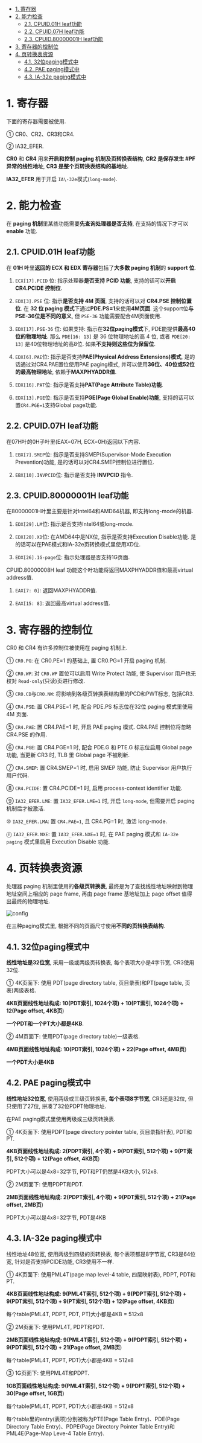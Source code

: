 
<!-- @import "[TOC]" {cmd="toc" depthFrom=1 depthTo=6 orderedList=false} -->

<!-- code_chunk_output -->

- [1. 寄存器](#1-寄存器)
- [2. 能力检查](#2-能力检查)
  - [2.1. CPUID.01H leaf功能](#21-cpuid01h-leaf功能)
  - [2.2. CPUID.07H leaf功能](#22-cpuid07h-leaf功能)
  - [2.3. CPUID.80000001H leaf功能](#23-cpuid80000001h-leaf功能)
- [3. 寄存器的控制位](#3-寄存器的控制位)
- [4. 页转换表资源](#4-页转换表资源)
  - [4.1. 32位paging模式中](#41-32位paging模式中)
  - [4.2. PAE paging模式中](#42-pae-paging模式中)
  - [4.3. IA-32e paging模式中](#43-ia-32e-paging模式中)

<!-- /code_chunk_output -->

# 1. 寄存器

下面的寄存器需要被使用.

① CR0、CR2、CR3和CR4.

② IA32\_EFER.

**CR0** 和 **CR4** 用来**开启和控制 paging 机制及页转换表结构**, **CR2 是保存发生 #PF 异常的线性地址**, **CR3 是整个页转换表结构的基地址**.

**IA32_EFER** 用于开启 `IA\-32e`模式(`long-mode`).

# 2. 能力检查

在 **paging 机制**里某些功能需要**先查询处理器是否支持**, 在支持的情况下才可以 **enable** 功能.

## 2.1. CPUID.01H leaf功能

在 **01H 叶**里**返回的 ECX 和 EDX 寄存器**包括了**大多数 paging 机制**的 **support 位**.

1. `ECX[17].PCID` 位: 指示处理器**是否支持 PCID 功能**, 支持的话可以**开启 CR4.PCIDE 控制位**.

2. `EDX[3].PSE` 位: 指示**是否支持 4M 页面**, 支持的话可以对 **CR4.PSE 控制位置位**. 在 **32 位 paging 模式**下通过**PDE.PS=1**来使用**4M页面**. 这个support位**与PSE\-36位是不同的意义**, 但 `PSE-36` 功能需要配合4M页面使用.

3. `EDX[17].PSE-36` 位: 如果支持: 指示在**32位paging模式**下, PDE能提供**最高40位的物理地址**. 那么 `PDE[16: 13]` 是 36 位物理地址的高 4 位, 或者 `PDE[20: 13]` 是40位物理地址的高8位. 如果**不支持则这些位为保留位**.

4. `EDX[6].PAE`位: 指示是否支持**PAE(Physical Address Extensions)模式**, 是的话通过对CR4.PAE置位使用PAE paging模式, 并可以使用**36位、40位或52位的最高物理地址**, 依赖于**MAXPHYADDR值**.

5. `EDX[16].PAT`位: 指示是否支持**PAT(Page Attribute Table)功能**.

6. `EDX[13].PGE`位: 指示是否支持**PGE(Page Global Enable)功能**, 支持的话可以置`CR4.PGE=1`支持Global page功能.

## 2.2. CPUID.07H leaf功能

在07H叶的0H子叶里(EAX=07H, ECX=0H)返回以下内容.

1. `EBX[7].SMEP`位: 指示是否支持SMEP(Supervisor-Mode Execution Prevention)功能, 是的话可以对CR4.SMEP控制位进行置位.

2. `EBX[10].INVPCID`位: 指示是否支持 **INVPCID** 指令.

## 2.3. CPUID.80000001H leaf功能

在80000001H叶里主要是针对Intel64和AMD64机器, 即支持long-mode的机器.

1. `EDX[29].LM`位: 指示是否支持Intel64或long-mode.

2. `EDX[20].XD`位: 在AMD64中是NX位, 指示是否支持Execution Disable功能. 是的话可以在PAE模式和IA-32e页转换模式里使用XD位.

3. `EDX[26].1G-page`位: 指示处理器是否支持1G页面.

CPUID.80000008H leaf 功能这个叶功能将返回MAXPHYADDR值和最高virtual address值.

1. `EAX[7: 0]`: 返回MAXPHYADDR值.

2. `EAX[15: 8]`: 返回最高virtual address值.

# 3. 寄存器的控制位

CR0 和 CR4 有许多控制位被使用在 paging 机制上.

① `CR0.PG`: 在 CR0.PE=1 的基础上, 置 CR0.PG=1 开启 paging 机制.

② `CR0.WP`: 对 `CR0.WP` 置位可以启用 Write Protect 功能, 使 Supervisor 用户也无权对 `Read-only`(只读)页进行修改.

③ `CR0.CD`与`CR0.NW`: 将影响到各级页转换表结构里的PCD和PWT标志, 包括CR3.

④ `CR4.PSE`: 置 CR4.PSE=1 时, 配合 PDE.PS 标志位在32位 paging 模式里使用 4M 页面.

⑤ `CR4.PAE`: 置 CR4.PAE=1 时, 开启 PAE paging 模式. CR4.PAE 控制位将忽略 CR4.PSE 的作用.

⑥ `CR4.PGE`: 置 CR4.PGE=1 时, 配合 PDE.G 和 PTE.G 标志位启用 Global page 功能, 当更新 CR3 时, TLB 里 Global page 不被刷新.

⑦ `CR4.SMEP`: 置 CR4.SMEP=1 时, 启用 SMEP 功能, 防止 Supervisor 用户执行用户代码.

⑧ `CR4.PCIDE`: 置 CR4.PCIDE=1 时, 启用 process-context identifier 功能.

⑨ `IA32_EFER.LME`: 置 `IA32_EFER.LME=1` 时, 开启 `long-mode`, 但需要开启 paging 机制后才被激活.

⑩ `IA32_EFER.LMA`: 置 `CR4.PAE=1`, 且 CR4.PG=1 时, 激活 long-mode.

⑪ `IA32_EFER.NXE`: 置 `IA32_EFER.NXE=1` 时, 在 PAE paging 模式和 `IA-32e paging` 模式里启用 Execution Disable 功能.

# 4. 页转换表资源

处理器 paging 机制里使用的**各级页转换表**, 最终是为了查找线性地址映射到物理地址空间上相应的 page frame, 再由 page frame 基地址加上 page offset 值得出最终的物理地址.

![config](./images/8.png)

在三种paging模式里, 根据不同的页面尺寸使用**不同的页转换表结构**.

## 4.1. 32位paging模式中

**线性地址是32位宽**, 采用一级或两级页转换表, 每个表项大小是4字节宽, CR3使用32位.

① 4K页面下: 使用 PDT(page directory table, 页目录表)和PT(page table, 页表)两级表格.

**4KB页面线性地址构成: 10(PDT索引, 1024个项) + 10(PT索引, 1024个项) + 12(Page offset, 4KB页**)

**一个PDT和一个PT大小都是4KB**.

② 4M页面下: 使用PDT(page directory table)一级表格.

**4MB页面线性地址构成: 10(PDT索引, 1024个项) \+ 22(Page offset, 4MB页**)

**一个PDT大小是4KB**

## 4.2. PAE paging模式中

**线性地址32位宽**, 使用两级或三级页转换表, **每个表项8字节宽**, CR3还是32位, 但只使用了27位, 拼凑了32位PDPT物理地址.

在PAE paging模式里使用两级或三级页转换表.

① 4K页面下: 使用PDPT(page directory pointer table, 页目录指针表), PDT和PT.

**4KB页面线性地址构成: 2(PDPT索引, 4个项) \+ 9(PDT索引, 512个项) \+ 9(PT索引, 512个项) \+ 12(Page offset, 4KB页**)

PDPT大小可以是4x8=32字节, PDT和PT仍然是4KB大小, 512x8.

② 2M页面下: 使用PDPT和PDT.

**2MB页面线性地址构成: 2(PDPT索引, 4个项) \+ 9(PDT索引, 512个项) \+ 21(Page offset, 2MB页**)

PDPT大小可以是4x8=32字节, PDT是4KB

## 4.3. IA-32e paging模式中

线性地址48位宽, 使用两级到四级的页转换表, 每个表项都是8字节宽, CR3是64位宽, 针对是否支持PCIDE功能, CR3使用不一样.

① 4K页面下: 使用PML4T(page map level-4 table, 四层映射表), PDPT, PDT和PT.

**4KB页面线性地址构成: 9(PML4T索引, 512个项) \+ 9(PDPT索引, 512个项) \+ 9(PDT索引, 512个项) \+ 9(PT索引, 512个项) \+ 12(Page offset, 4KB页**)

每个table(PML4T, PDPT, PDT, PT)大小都是4KB = 512x8

② 2M页面下: 使用PML4T, PDPT和PDT.

**2MB页面线性地址构成: 9(PML4T索引, 512个项) \+ 9(PDPT索引, 512个项) \+ 9(PDT索引, 512个项) \+ 21(Page offset, 2MB页**)

每个table(PML4T, PDPT, PDT)大小都是4KB = 512x8

③ 1G页面下: 使用PML4T和PDPT.

**1GB页面线性地址构成: 9(PML4T索引, 512个项) \+ 9(PDPT索引, 512个项) \+ 30(Page offset, 1GB页**)

每个table(PML4T, PDPT, PDT)大小都是4KB = 512x8

每个table里的entry(表项)分别被称为PTE(Page Table Entry)、PDE(Page Directory Table Entry)、PDPE(Page Directory Pointer Table Entry)和PML4E(Page\-Map Leve\-4 Table Entry).

